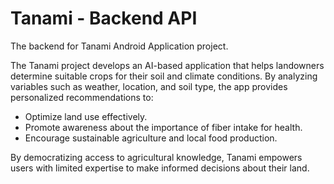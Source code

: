 # Tanami - Backend API

The backend for Tanami Android Application project.

The Tanami project develops an AI-based application that helps landowners determine suitable crops for their soil and climate conditions. By analyzing variables such as weather, location, and soil type, the app provides personalized recommendations to:

- Optimize land use effectively.
- Promote awareness about the importance of fiber intake for health.
- Encourage sustainable agriculture and local food production.

By democratizing access to agricultural knowledge, Tanami empowers users with limited expertise to make informed decisions about their land.
